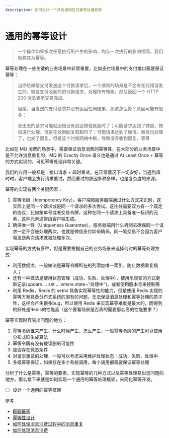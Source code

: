 ```yaml
---
description: 如何设计一个具有通用性的幂等处理框架
---
```


# 通用的幂等设计

> 一个操作如果多次任意执行所产生的影响，均与一次执行的影响相同，我们就称其为幂等。

幂等处理在一些关键的业务场景中非常重要，比如支付场景中的支付接口需要保证幂等：

> 当你给微信支付发送这个付款请求后，一个顺利的场景是不会有任何错误发生的，微信支付收到你的付款请求，处理所有转账，然后返回一个 HTTP 200 消息表示交易完成。
>
> 但是，当发送的支付请求并没有返回任何结果，那该怎么办？原因可能有很多：
>
> 发出去的请求可能就压根没有到达微信就超时了；可能请求达到了微信，微信进行处理，但是在收到回复前超时了；可能请求达到了微信，微信也处理了，也发了回复，但是这个时候网络中断，导致没有收到回复，等等

比如在 MQ 消费的场景中，需要保证消息消费的幂等性，在大部分的业务场景中是不允许消息重复的，MQ 的 Exactly Once 语义也是通过 At Least Once + 幂等 的方式实现的，可见幂等处理非常关键。

我们的应用一般都是：接口请求 + 超时重试，在正常情况下一切安好，当遇到超时时，客户端会执行请求重试，然而重试的原因多种多样，也是复杂度的来源。

幂等的实现有两个关键因素：

1. 幂等令牌（Idempotency Key）。客户端和服务器端通过什么方式来识别，这实际上是同一个请求或是同一个请求的多次尝试。这往往需要双方有一个既定的协议，比如账单号或者交易令牌，这种在同一个请求上具备唯一标识的元素，这种元素通常由客户端生成。
2. 确保唯一性（Uniqueness Guarantee）。服务器端用什么机制去确保同一个请求一定不会被处理两次，也就是微信支付如何确保，同一笔交易不会因为客户端发送两次请求就被处理多次。

实现幂等的方式有多种，但是需要根据自己的业务场景来选择何时的幂等处理方式:

* 利用数据库，一般做法是幂等令牌所在的列添加唯一索引，防止数据重复插入；
* 还有一种做法是使用状态管理（成功、失败、处理中），使用乐观锁的方式更新记录\(update ... set ... where state="处理中"\)，或者使用版本号来控制等
* 利用 Redis，Redis 的 setnx 具备实现幂等性的能力，但是使用 Redis 实现的幂等方案具备分布式系统的固有的问题，无法保证消息处理和幂等处理的原子性，这样会产生很多bug，所以使用 Redis 来实现幂等难度是最大的，而得到的好处是Redis的性能高（这个要看场景是否真的需要那么高的性能要求？）

幂等实现时容易出问题的地方：

1. 幂等令牌谁来产生、什么时候产生、怎么产生，一般幂等令牌的产生可以使用分布式ID生成算法
2. 幂等令牌有没有被误删的可能性
3. 是否存在竞态条件
4. 对请求重试的处理，一般可以考虑采用维护处理状态：成功、失败、处理中
5. 多级幂等保证，如果存在多个系统调用，每个调用都需要保证幂等处理

分析了什么是幂等，幂等的要素，实现幂等的几种方式以及幂等处理易出现问题的地方，那么接下来就是如何实现一个通用的幂等处理框架，来简化幂等开发。

* [ ] 设计一个通用的幂等框架

参考

* [聊聊幂等](https://time.geekbang.org/column/article/896)
* [幂等性设计](https://time.geekbang.org/column/article/4050)
* [如何处理消息消费过程中的消息重复](https://time.geekbang.org/column/article/111552)
* [如何处理消息消费](https://time.geekbang.org/column/article/158277)


